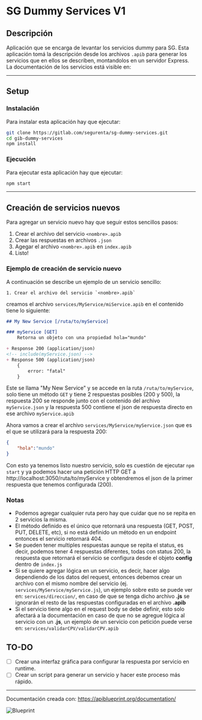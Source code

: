 # SG Dummy Services V1
## Descripción

Aplicación que se encarga de levantar los servicios dummy para SG.
Esta aplicación tomá la descripción desde los archivos `.apib` para generar los servicios que en ellos se describen, montandolos en un servidor Express.
 La documentación de los servicios está visible en:   

---

## Setup
### Instalación

Para instalar esta aplicación hay que ejecutar:
```bash
git clone https://gitlab.com/segurenta/sg-dummy-services.git
cd gib-dummy-services
npm install
```

### Ejecución

Para ejecutar esta aplicación hay que ejecutar:
```bash
npm start
```
---

## Creación de servicios nuevos

Para agregar un servicio nuevo hay que seguir estos sencillos pasos:

1. Crear el archivo del servicio `<nombre>.apib`
2. Crear las respuestas en archivos `.json`
3. Agegar el archivo `<nombre>.apib` en `index.apib`
4. Listo!

### Ejemplo de creación de servicio nuevo
A continuación se describe un ejemplo de un servicio sencillo:

    1. Crear el archivo del servicio `<nombre>.apib`

creamos el archivo `services/MyService/miService.apib`
en el contenido tiene lo siguiente:

```markdown
## My New Service [/ruta/to/myService]

### myService [GET]
    Retorna un objeto con una propiedad hola="mundo"

+ Response 200 (application/json)
<!-- include(myService.json) -->
+ Response 500 (application/json)
    {
        error: "fatal"
    }
```

Este se llama "My New Service" y se accede en la ruta `/ruta/to/myService`, solo tiene un método `GET` y tiene 2 respuestas posibles (200 y 500), la respuesta 200 se responde junto con el contenido del archivo `myService.json` y la respuesta 500 contiene el json de respuesta directo en ese archivo `myService.apib`


Ahora vamos a crear el archivo `services/MyService/myService.json` que es el que se utilizará para la respuesta 200:

```json
{
    "hola":"mundo"
}
```

Con esto ya tenemos listo nuestro servicio, solo es cuestión de ejecutar `npm start` y ya podemos hacer una petición HTTP GET a http://localhost:3050/ruta/to/myService y obtendremos el json de la primer respuesta que tenemos configurada (200).

### Notas
* Podemos agregar cualquier ruta pero hay que cuidar que no se repita en 2 servicios la misma.
* El método definido es el único que retornará una respuesta (GET, POST, PUT, DELETE, etc), si no está definido un método en un endpoint entonces el servicio retornará 404.
* Se pueden tener multiples respuestas aunque se repita el status, es decir, podemos tener 4 respuestas diferentes, todas con status 200, la respuesta que retornará el servicio se configura desde el objeto **config** dentro de `index.js`
* Si se quiere agregar lógica en un servicio, es decir, hacer algo dependiendo de los datos del request, entonces debemos crear un archivo con el mismo nombre del servicio (ej. `services/MyService/myService.js`), un ejemplo sobre esto se puede ver en: `services/direccion/`, en caso de que se tenga dicho archivo **.js** se ignorarán el resto de las respuestas configuradas en el archivo **.apib**
* Si el servicio tiene algo en el request body se debe definir, esto solo afectará a la documentación en caso de que no se agregue lógica al servicio con un **.js**, un ejemplo de un servicio con petición puede verse en: `services/validarCPV/validarCPV.apib`



## TO-DO

 * [ ] Crear una interfaz gráfica para configurar la respuesta por servicio en runtime.
 * [ ] Crear un script para generar un servicio y hacer este proceso más rápido.

---
Documentación creada con:
https://apiblueprint.org/documentation/


![Blueprint](https://www.plutora.com/wp-content/uploads/2018/07/api_blueprint.png "Api Blueprint")

